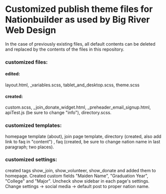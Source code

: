 # Customized publish theme files for Nationbuilder as used by Big River Web Design

In the case of previously existing files, all default contents can be deleted and replaced by the contents of the files in this repository.

### customized files:

#### edited:
layout.html, _variables.scss, tablet_and_desktop.scss, theme.scss
#### created:
custom.scss, _join_donate_widget.html, _preheader_email_signup.html, apiTest.js (be sure to change "info"), directory.scss.

### customized templates:

homepage template (about), join page template, directory (created, also add link to faq in "content") , faq (created, be sure to change nation name in last paragraph; two places).

### customized settings:

created tags show_join, show_volunteer, show_donate and added them to homepage. Created custom fields "Maiden Name", "Graduation Year", "College" and "Major". Uncheck show sidebar in each page's settings. Change settings -> social media -> default post to proper nation name.
